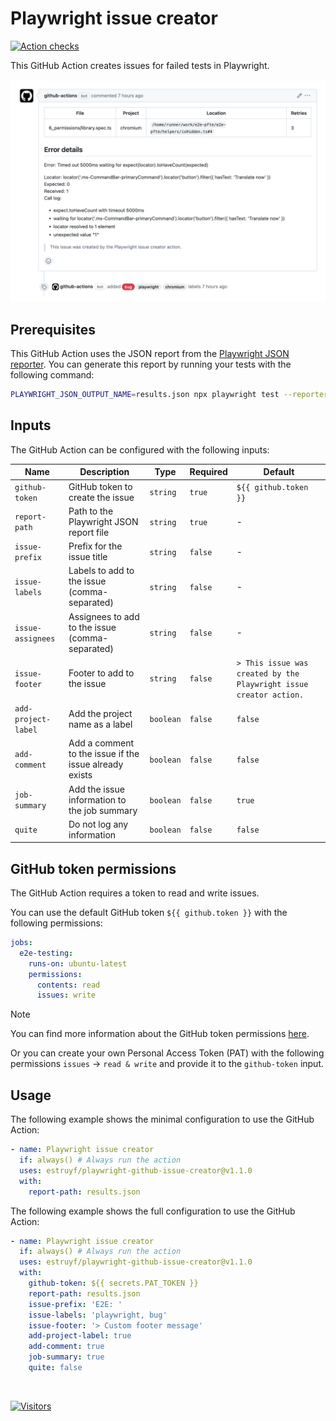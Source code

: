# Playwright issue creator

[![Action checks](https://github.com/estruyf/playwright-github-issue-creator/actions/workflows/checks.yml/badge.svg)](https://github.com/estruyf/playwright-github-issue-creator/actions/workflows/checks.yml)

This GitHub Action creates issues for failed tests in Playwright.

![Playwright issue creator](./assets/example-issue.png)

## Prerequisites

This GitHub Action uses the JSON report from the [Playwright JSON reporter](https://playwright.dev/docs/test-reporters#json-reporter). You can generate this report by running your tests with the following command:

```bash
PLAYWRIGHT_JSON_OUTPUT_NAME=results.json npx playwright test --reporter=json
```

## Inputs

The GitHub Action can be configured with the following inputs:

| Name | Description | Type | Required | Default |
| --- | --- | --- | --- | --- |
| `github-token` | GitHub token to create the issue | `string` | `true` | `${{ github.token }}` |
| `report-path` | Path to the Playwright JSON report file | `string` | `true` | - |
| `issue-prefix` | Prefix for the issue title | `string` | `false` | - |
| `issue-labels` | Labels to add to the issue (comma-separated) | `string` | `false` | - |
| `issue-assignees` | Assignees to add to the issue (comma-separated) | `string` | `false` | - |
| `issue-footer` | Footer to add to the issue | `string` | `false` | `> This issue was created by the Playwright issue creator action.` |
| `add-project-label` | Add the project name as a label | `boolean` | `false` | `false` |
| `add-comment` | Add a comment to the issue if the issue already exists | `boolean` | `false` | `false` |
| `job-summary` | Add the issue information to the job summary | `boolean` | `false` | `true` |
| `quite` | Do not log any information | `boolean` | `false` | `false` |

## GitHub token permissions

The GitHub Action requires a token to read and write issues.

You can use the default GitHub token `${{ github.token }}` with the following permissions:

```yaml
jobs:
  e2e-testing:
    runs-on: ubuntu-latest
    permissions:
      contents: read
      issues: write
```

> [!NOTE]
> You can find more information about the GitHub token permissions [here](https://docs.github.com/en/actions/using-jobs/assigning-permissions-to-jobs#defining-access-for-the-github_token-scopes).

Or you can create your own Personal Access Token (PAT) with the following permissions `issues` -> `read & write` and provide it to the `github-token` input.

## Usage

The following example shows the minimal configuration to use the GitHub Action:

```yaml
- name: Playwright issue creator
  if: always() # Always run the action
  uses: estruyf/playwright-github-issue-creator@v1.1.0
  with:
    report-path: results.json
```

The following example shows the full configuration to use the GitHub Action:

```yaml
- name: Playwright issue creator
  if: always() # Always run the action
  uses: estruyf/playwright-github-issue-creator@v1.1.0
  with:
    github-token: ${{ secrets.PAT_TOKEN }}
    report-path: results.json
    issue-prefix: 'E2E: '
    issue-labels: 'playwright, bug'
    issue-footer: '> Custom footer message'
    add-project-label: true
    add-comment: true
    job-summary: true
    quite: false
```

<br />

[![Visitors](https://api.visitorbadge.io/api/visitors?path=https%3A%2F%2Fgithub.com%2Festruyf%2Fplaywright-github-issue-creator&countColor=%23263759)](https://visitorbadge.io/status?path=https%3A%2F%2Fgithub.com%2Festruyf%2Fplaywright-github-issue-creator)
